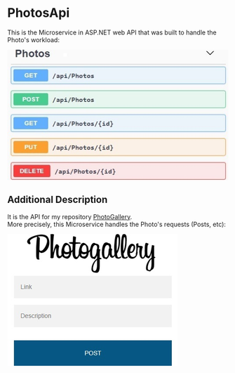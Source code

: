 # PhotosApi
This is the Microservice in ASP.NET web API that was built to handle the Photo's workload:

![screenshot](./PhotosMethods.jpg)

## Additional Description
It is the API for my repository [PhotoGallery](https://github.com/moraeslucas/PhotoGallery).
<br>
More precisely, this Microservice handles the Photo's requests (Posts, etc):

![screenshot](./PostPhoto.jpg)
